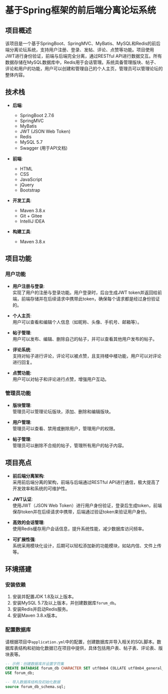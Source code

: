 # 基于Spring框架的前后端分离论坛系统

## 项目概述

该项目是一个基于SpringBoot、SpringMVC、MyBatis、MySQL和Redis的前后端分离论坛系统，支持用户注册、登录、发帖、评论、点赞等功能。项目使用JWT进行身份验证，前端与后端完全分离，通过RESTful API进行数据交互。所有数据存储在MySQL数据库中，Redis用于会话管理。系统具备管理版块、帖子、评论和用户的功能，用户可以创建和管理自己的个人主页，管理员可以管理论坛的整体内容。

## 技术栈

- **后端**:  
  - SpringBoot 2.7.6
  - SpringMVC
  - MyBatis
  - JWT (JSON Web Token)  
  - Redis
  - MySQL 5.7
  - Swagger (用于API文档)

- **前端**:  
  - HTML
  - CSS
  - JavaScript
  - jQuery
  - Bootstrap

- **开发工具**:  
  - Maven 3.8.x
  - Git + Gitee
  - IntelliJ IDEA

- **构建工具**:  
  - Maven 3.8.x

## 项目功能

### 用户功能

- **用户注册与登录**:  
  实现了用户的注册与登录功能。用户登录时，后台生成JWT token并返回给前端，前端存储并在后续请求中携带此token，确保每个请求都是经过身份验证的。

- **个人主页**:  
  用户可以查看和编辑个人信息（如昵称、头像、手机号、邮箱等）。

- **帖子管理**:  
  用户可以发布、编辑、删除自己的帖子，并可以查看其他用户发布的帖子。

- **评论系统**:  
  支持对帖子进行评论，评论可以被点赞，且支持楼中楼功能，用户可以对评论进行回复。

- **点赞功能**:  
  用户可以对帖子和评论进行点赞，增强用户互动。

### 管理员功能

- **版块管理**:  
  管理员可以管理论坛版块，添加、删除和编辑版块。

- **用户管理**:  
  管理员可以查看、禁用或删除用户，管理用户的权限。

- **帖子管理**:  
  管理员可以删除不合规的帖子，管理所有用户的帖子内容。

## 项目亮点

- **前后端分离架构**:  
  采用前后端分离的架构，前端与后端通过RESTful API进行通信，极大提高了开发效率和系统的可维护性。

- **JWT认证**:  
  使用JWT（JSON Web Token）进行用户身份验证，登录后生成token，前端保存token并在后续请求中携带，后端通过验证token来验证用户身份。

- **高效的会话管理**:  
  使用Redis缓存用户会话信息，提升系统性能，减少数据库访问频率。

- **可扩展性强**:  
  系统采用模块化设计，后期可以轻松添加新的功能模块，如站内信、文件上传等。

## 环境搭建

### 安装依赖

1. 安装并配置JDK 1.8及以上版本。
2. 安装MySQL 5.7及以上版本，并创建数据库`forum_db`。
3. 安装Redis并启动Redis服务。
4. 安装Maven 3.8.x版本。

### 配置数据库

请根据项目中`application.yml`中的配置，创建数据库并导入相关的SQL脚本。数据库表结构和初始化数据已在项目中提供，具体包括用户表、帖子表、评论表、版块表等。

```sql
-- 示例：创建数据库并设置字符集
CREATE DATABASE forum_db CHARACTER SET utf8mb4 COLLATE utf8mb4_general_ci;
USE forum_db;

-- 导入数据库结构及初始化数据
source forum_db_schema.sql;
